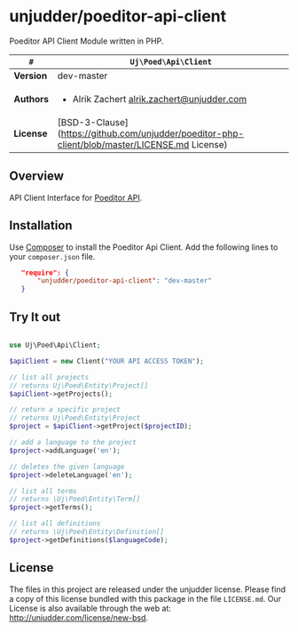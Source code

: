 # unjudder/poeditor-api-client

Poeditor API Client Module written in PHP.

   `#`          | `Uj\Poed\Api\Client`
----------------|----------
**Version**     | dev-master
**Authors**     | <ul><li>Alrik Zachert <alrik.zachert@unjudder.com></li></ul>
**License**     | [BSD-3-Clause](https://github.com/unjudder/poeditor-php-client/blob/master/LICENSE.md License)

## Overview

API Client Interface for [Poeditor API](https://poeditor.com).

## Installation

Use [Composer](http://getcomposer.org) to install the Poeditor Api Client.
Add the following lines to your `composer.json` file.

```json
   "require": {
       "unjudder/poeditor-api-client": "dev-master"
   }
```

## Try It out

```php

use Uj\Poed\Api\Client;

$apiClient = new Client("YOUR API ACCESS TOKEN");

// list all projects
// returns Uj\Poed\Entity\Project[]
$apiClient->getProjects();

// return a specific project
// returns Uj\Poed\Entity\Project
$project = $apiClient->getProject($projectID);

// add a language to the project
$project->addLanguage('en');

// deletes the given language
$project->deleteLanguage('en');

// list all terms
// returns \Uj\Poed\Entity\Term[]
$project->getTerms();

// list all definitions
// returns \Uj\Poed\Entity\Definition[]
$project->getDefinitions($languageCode);


```


## License

The files in this project are released under the unjudder license.
Please find a copy of this license bundled with this package in the file `LICENSE.md`.
Our License is also available through the web at: http://unjudder.com/license/new-bsd.

